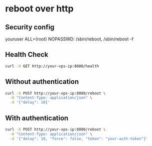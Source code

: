 # reboot over http

## Security config

youruser ALL=(root) NOPASSWD: /sbin/reboot, /sbin/reboot -f

## Health Check

```bash
curl -X GET http://your-vps-ip:8080/health
```

## Without authentication

```bash
curl -X POST http://your-vps-ip:8080/reboot \
  -H "Content-Type: application/json" \
  -d '{"delay": 10}'
```

## With authentication

```bash
curl -X POST http://your-vps-ip:8080/reboot \
  -H "Content-Type: application/json" \
  -d '{"delay": 10, "force": false, "token": "your-auth-token"}'
```
